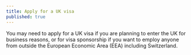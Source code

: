 ```yaml
---
title: Apply for a UK visa
published: true
---
```

You may need to apply for a UK visa if you are planning to enter the UK for business reasons, or for visa sponsorship if you want to employ anyone from outside the European Economic Area (EEA) including Switzerland.
